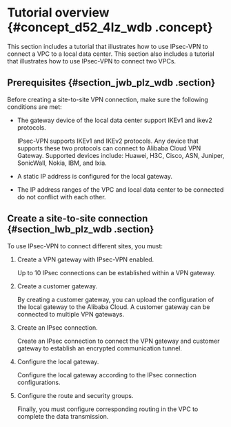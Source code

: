 # Tutorial overview {#concept_d52_4lz_wdb .concept}

This section includes a tutorial that illustrates how to use IPsec-VPN to connect a VPC to a local data center. This section also includes a tutorial that illustrates how to use IPsec-VPN to connect two VPCs.

## Prerequisites {#section_jwb_plz_wdb .section}

Before creating a site-to-site VPN connection, make sure the following conditions are met:

-   The gateway device of the local data center support IKEv1 and ikev2 protocols.

    IPsec-VPN supports IKEv1 and IKEv2 protocols. Any device that supports these two protocols can connect to Alibaba Cloud VPN Gateway. Supported devices include: Huawei, H3C, Cisco, ASN, Juniper, SonicWall, Nokia, IBM, and Ixia.

-   A static IP address is configured for the local gateway.

-   The IP address ranges of the VPC and local data center to be connected do not conflict with each other.


## Create a site-to-site connection {#section_lwb_plz_wdb .section}

To use IPsec-VPN to connect different sites, you must:

1.  Create a VPN gateway with IPsec-VPN enabled.

    Up to 10 IPsec connections can be established within a VPN gateway.

2.  Create a customer gateway.

    By creating a customer gateway, you can upload the configuration of the local gateway to the Alibaba Cloud. A customer gateway can be connected to multiple VPN gateways.

3.  Create an IPsec connection.

    Create an IPsec connection to connect the VPN gateway and customer gateway to establish an encrypted communication tunnel.

4.  Configure the local gateway.

    Configure the local gateway according to the IPsec connection configurations.

5.  Configure the route and security groups.

    Finally, you must configure corresponding routing in the VPC to complete the data transmission.


